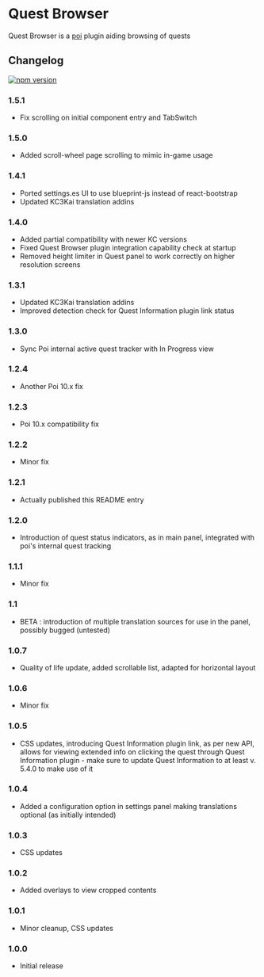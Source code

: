 # Quest Browser

Quest Browser is a [poi](https://github.com/poooi/poi) plugin aiding browsing of quests

## Changelog

[![npm version](https://badge.fury.io/js/poi-plugin-quest-browser.svg)](https://badge.fury.io/js/poi-plugin-quest-browser)


### 1.5.1

- Fix scrolling on initial component entry and TabSwitch

### 1.5.0

- Added scroll-wheel page scrolling to mimic in-game usage

### 1.4.1

- Ported settings.es UI to use blueprint-js instead of react-bootstrap
- Updated KC3Kai translation addins

### 1.4.0

- Added partial compatibility with newer KC versions
- Fixed Quest Browser plugin integration capability check at startup
- Removed height limiter in Quest panel to work correctly on higher resolution screens

### 1.3.1

- Updated KC3Kai translation addins
- Improved detection check for Quest Information plugin link status

### 1.3.0

- Sync Poi internal active quest tracker with In Progress view

### 1.2.4

- Another Poi 10.x fix

### 1.2.3

- Poi 10.x compatibility fix

### 1.2.2

- Minor fix

### 1.2.1

- Actually published this README entry

### 1.2.0

- Introduction of quest status indicators, as in main panel, integrated with poi's internal quest tracking

### 1.1.1

- Minor fix

### 1.1

- BETA : introduction of multiple translation sources for use in the panel, possibly bugged (untested)

### 1.0.7

- Quality of life update, added scrollable list, adapted for horizontal layout

### 1.0.6

- Minor fix

### 1.0.5

- CSS updates, introducing Quest Information plugin link, as per new API, allows for viewing extended info on clicking the quest through Quest Information plugin - make sure to update Quest Information to at least v. 5.4.0 to make use of it

### 1.0.4

- Added a configuration option in settings panel making translations optional (as initially intended)

### 1.0.3

- CSS updates

### 1.0.2

- Added overlays to view cropped contents

### 1.0.1

- Minor cleanup, CSS updates

### 1.0.0

- Initial release